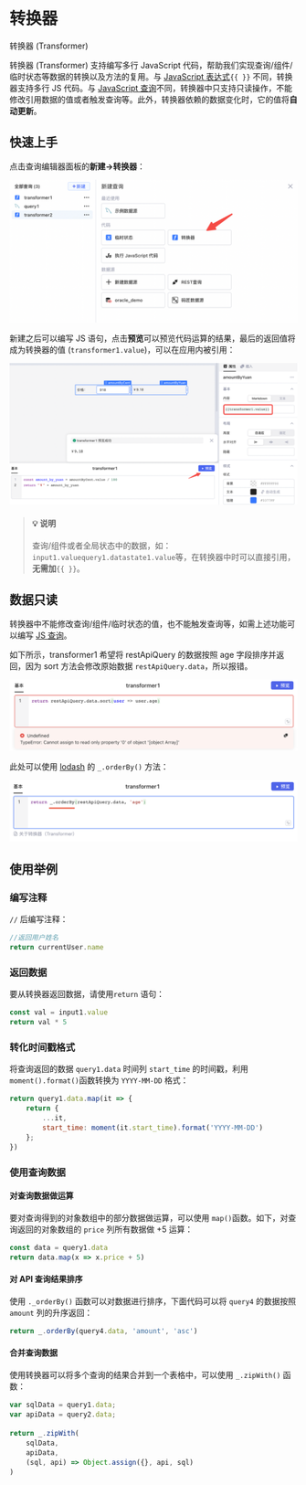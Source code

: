 # 转换器

转换器 (Transformer)

转换器 (Transformer) 支持编写多行 JavaScript 代码，帮助我们实现查询/组件/临时状态等数据的转换以及方法的复用。与 [JavaScript 表达式](../javascript-in-lowcoder/writing-javascript)​`{{ }}`​ 不同，转换器支持多行 JS 代码。与 [JavaScript 查询](../javascript-in-lowcoder/javascript-query)不同，转换器中只支持只读操作，不能修改引用数据的值或者触发查询等。此外，转换器依赖的数据变化时，它的值将​**自动更新**​。

## 快速上手

点击查询编辑器面板的​**新建-&gt;转换器**​：

![](../assets/1-20231002175907-8v0om4o.png)​

新建之后可以编写 JS 语句，点击**预览**可以预览代码运算的结果，最后的返回值将成为转换器的值 (`transformer1.value`​)，可以在应用内被引用：

![](../assets/2-20231002175907-d3f3fun.png)​

> #### 💡 说明
>
> 查询/组件或者全局状态中的数据，如：`input1.valuequery1.datastate1.value`​ 等，在转换器中时可以直接引用，**无需加**​`{{ }}`​。

## 数据只读

转换器中不能修改查询/组件/临时状态的值，也不能触发查询等，如需上述功能可以编写 [JS 查询](https://www.majiang.co/docs/using-javascript)。

如下所示，transformer1 希望将 restApiQuery 的数据按照 age 字段排序并返回，因为 sort 方法会修改原始数据 `restApiQuery.data`​，所以报错。

![](../assets/3-20231002175907-u2mmmmj.png)​

此处可以使用 [lodash](../javascript-in-lowcoder/using-array#%E4%BD%BF%E7%94%A8lodash%E6%93%8D%E4%BD%9C%E6%95%B0%E7%BB%84) 的 `_.orderBy()`​ 方法：

![](../assets/4-20231002175907-tkas9bq.png)​

## 使用举例

### 编写注释

​`//`​ 后编写注释：

```javascript
//返回用户姓名
return currentUser.name
```

### 返回数据

要从转换器返回数据，请使用`return`​ 语句：

```javascript
const val = input1.value
return val * 5
```

### 转化时间戳格式

将查询返回的数据 `query1.data`​ 时间列 `start_time`​ 的时间戳，利用 `moment().format()`​ 函数转换为 `YYYY-MM-DD`​ 格式：

```javascript
return query1.data.map(it => {
    return {
        ...it,
        start_time: moment(it.start_time).format('YYYY-MM-DD')
    };
})
```

### 使用查询数据

#### 对查询数据做运算

要对查询得到的对象数组中的部分数据做运算，可以使用 `map()`​ 函数。如下，对查询返回的对象数组的 `price`​ 列所有数据做 +5 运算：

```javascript
const data = query1.data
return data.map(x => x.price + 5)
```

#### 对 API 查询结果排序

使用 `._orderBy()`​ 函数可以对数据进行排序，下面代码可以将 `query4`​ 的数据按照 `amount`​ 列的升序返回：

```javascript
return _.orderBy(query4.data, 'amount', 'asc')
```

#### 合并查询数据

使用转换器可以将多个查询的结果合并到一个表格中，可以使用 `_.zipWith()`​ 函数：

```javascript
var sqlData = query1.data;
var apiData = query2.data;

return _.zipWith(
    sqlData,
    apiData,
    (sql, api) => Object.assign({}, api, sql)
)
```
